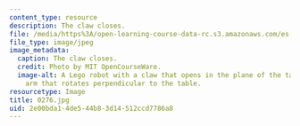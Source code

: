 ```yaml
---
content_type: resource
description: The claw closes.
file: /media/https%3A/open-learning-course-data-rc.s3.amazonaws.com/es-293-lego-robotics-spring-2007/2e00bda14de544b83d14512ccd7786a8_0276.jpg
file_type: image/jpeg
image_metadata:
  caption: The claw closes.
  credit: Photo by MIT OpenCourseWare.
  image-alt: A Lego robot with a claw that opens in the plane of the table, and an
    arm that rotates perpendicular to the table.
resourcetype: Image
title: 0276.jpg
uid: 2e00bda1-4de5-44b8-3d14-512ccd7786a8
---
```

